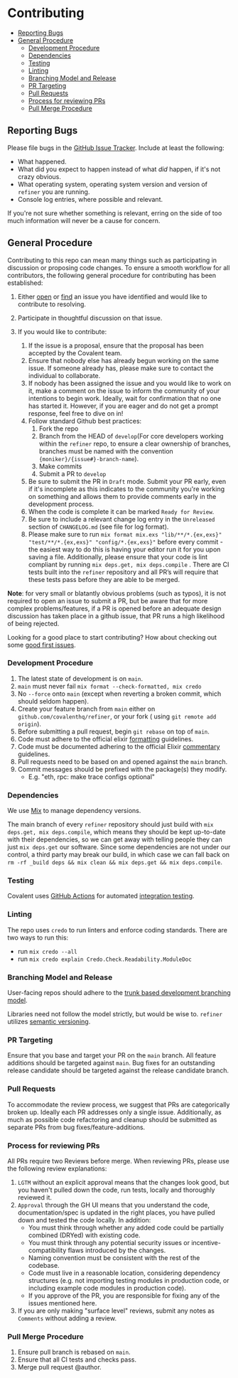 # Contributing

* [Reporting Bugs](#bugs)
* [General Procedure](#general_procedure)
  * [Development Procedure](#dev_procedure)
  * [Dependencies](#dependencies)
  * [Testing](#testing)
  * [Linting](#linting)
  * [Branching Model and Release](#braching_model_and_release)
  * [PR Targeting](#pr_targeting)
  * [Pull Requests](#pull_requests)
  * [Process for reviewing PRs](#reviewing_prs)
  * [Pull Merge Procedure](#pull_merge_procedure)

## <span id="bugs">Reporting Bugs</span>

Please file bugs in the [GitHub Issue
Tracker](https://github.com/covalenthq/refiner). Include at
least the following:

* What happened.
* What did you expect to happen instead of what *did* happen, if it's
   not crazy obvious.
* What operating system, operating system version and version of
   `refiner` you are running.
* Console log entries, where possible and relevant.

If you're not sure whether something is relevant, erring on the side of too much information will never be a cause for concern.

## <span id="general_procedure">General Procedure</span>

Contributing to this repo can mean many things such as participating in discussion or proposing code changes. To ensure a smooth workflow for all contributors, the following general procedure for contributing has been established:

1. Either [open](https://github.com/covalenthq/refiner/issues/new/choose)
   or [find](https://github.com/covalenthq/refiner/issues) an issue you have identified and would like to contribute to
   resolving.

2. Participate in thoughtful discussion on that issue.

3. If you would like to contribute:
    1. If the issue is a proposal, ensure that the proposal has been accepted by the Covalent team.
    2. Ensure that nobody else has already begun working on the same issue. If someone already has, please make sure to contact the individual to collaborate.
    3. If nobody has been assigned the issue and you would like to work on it, make a comment on the issue to inform the
       community of your intentions to begin work. Ideally, wait for confirmation that no one has started it. However,
       if you are eager and do not get a prompt response, feel free to dive on in!
    4. Follow standard Github best practices:
        1. Fork the repo
        2. Branch from the HEAD of `develop`(For core developers working within the `refiner` repo, to ensure a clear ownership of branches, branches must be named with the convention `{moniker}/{issue#}-branch-name`).
        3. Make commits
        4. Submit a PR to `develop`
    5. Be sure to submit the PR in `Draft` mode. Submit your PR early, even if it's incomplete as this indicates to the community you're working on something and allows them to provide comments early in the development process.
    6. When the code is complete it can be marked `Ready for Review`.
    7. Be sure to include a relevant change log entry in the `Unreleased` section of `CHANGELOG.md` (see file for log
       format).
    8. Please make sure to run `mix format mix.exs "lib/**/*.{ex,exs}" "test/**/*.{ex,exs}" "config/*.{ex,exs}"` before every commit - the easiest way to do this is having your editor run it for you upon saving a file. Additionally, please ensure that your code is lint compliant by running `mix deps.get, mix deps.compile` .
   There are CI tests built into the `refiner` repository and all PR’s will require that these tests pass before they are able to be merged.

**Note**: for very small or blatantly obvious problems (such as typos), it is not required to open an issue to submit a PR, but be aware that for more complex problems/features, if a PR is opened before an adequate design discussion has taken place in a github issue, that PR runs a high likelihood of being rejected.

Looking for a good place to start contributing? How about checking out
some [good first issues](https://github.com/covalenthq/refiner/issues).

### <span id="dev_procedure">Development Procedure</span>

1. The latest state of development is on `main`.
2. `main` must never
   fail `mix format --check-formatted, mix credo`
3. No `--force` onto `main` (except when reverting a broken commit, which should seldom happen).
4. Create your feature branch from `main` either on `github.com/covalenthq/refiner`, or your fork (
   using `git remote add origin`).
5. Before submitting a pull request, begin `git rebase` on top of `main`.
6. Code must adhere to the official elixir [formatting](https://hexdocs.pm/mix/main/Mix.Tasks.Format.html) guidelines.
7. Code must be documented adhering to the official Elixir [commentary](https://github.com/christopheradams/elixir_style_guide) guidelines.
8. Pull requests need to be based on and opened against the `main` branch.
9. Commit messages should be prefixed with the package(s) they modify.
   * E.g. "eth, rpc: make trace configs optional"

### <span id="dependencies">Dependencies</span>

We use [Mix](https://elixir-lang.org/getting-started/mix-otp/introduction-to-mix.html) to manage dependency versions.

The main branch of every `refiner` repository should just build with `mix deps.get, mix deps.compile`, which means they should be kept up-to-date with their dependencies, so we can get away with telling people they can just `mix deps.get` our software. Since some dependencies are not under our control, a third party may break our build, in which case we can fall back on `rm -rf _build deps && mix clean && mix deps.get && mix deps.compile`.

### <span id="testing">Testing</span>

Covalent uses [GitHub Actions](https://github.com/features/actions) for automated [integration testing](https://github.com/covalenthq/refiner/actions).

### <spand id="linting">Linting</span>

The repo uses `credo` to run linters and enforce coding standards. There are two ways to run this:

* run `mix credo --all`
* run `mix credo explain Credo.Check.Readability.ModuleDoc`

### <span id="braching_model_and_release">Branching Model and Release</span>

User-facing repos should adhere to the [trunk based development branching model](https://trunkbaseddevelopment.com/).

Libraries need not follow the model strictly, but would be wise to.
`refiner` utilizes [semantic versioning](https://semver.org/).

### <span id="pr_targeting">PR Targeting</span>

Ensure that you base and target your PR on the `main` branch.
All feature additions should be targeted against `main`. Bug fixes for an outstanding release candidate should be
targeted against the release candidate branch.

### <span id="pull_requests">Pull Requests</span>

To accommodate the review process, we suggest that PRs are categorically broken up. Ideally each PR addresses only a single issue. Additionally, as much as possible code refactoring and cleanup should be submitted as separate PRs from bug fixes/feature-additions.

### <span id="reviewing_prs">Process for reviewing PRs</span>

All PRs require two Reviews before merge. When reviewing PRs, please use the following review explanations:

1. `LGTM` without an explicit approval means that the changes look good, but you haven't pulled down the code, run tests, locally and thoroughly reviewed it.
2. `Approval` through the GH UI means that you understand the code, documentation/spec is updated in the right places,
   you have pulled down and tested the code locally. In addition:
    * You must think through whether any added code could be partially combined (DRYed) with existing code.
    * You must think through any potential security issues or incentive-compatibility flaws introduced by the changes.
    * Naming convention must be consistent with the rest of the codebase.
    * Code must live in a reasonable location, considering dependency structures (e.g. not importing testing modules in
      production code, or including example code modules in production code).
    * If you approve of the PR, you are responsible for fixing any of the issues mentioned here.
3. If you are only making "surface level" reviews, submit any notes as `Comments` without adding a review.

### <span id="pull_merge_procedure">Pull Merge Procedure</span>

1. Ensure pull branch is rebased on `main`.
2. Ensure that all CI tests and checks pass.
3. Merge pull request @author.
